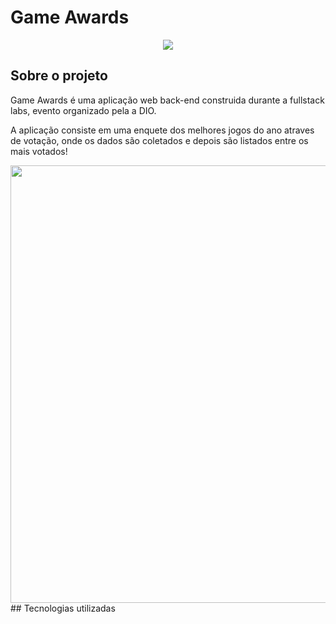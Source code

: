 # Game Awards
<p align="center">
<img src="http://img.shields.io/static/v1?label=STATUS&message=EM%20DESENVOLVIMENTO&color=GREEN&style=for-the-badge"/>
</p>

## Sobre o projeto 

 Game Awards é uma aplicação web back-end construida durante a fullstack labs, evento organizado pela a DIO.
 
 A aplicação consiste em uma enquete dos melhores jogos do ano atraves de votação, onde os dados são coletados e depois são listados entre os mais votados!
 
 <div align="center">
 <img src="https://user-images.githubusercontent.com/104622435/207476621-d53a5814-982d-465d-8014-ae587bfe45dc.png" width="700" />
 </div>
 ## Tecnologias utilizadas 
 
 
